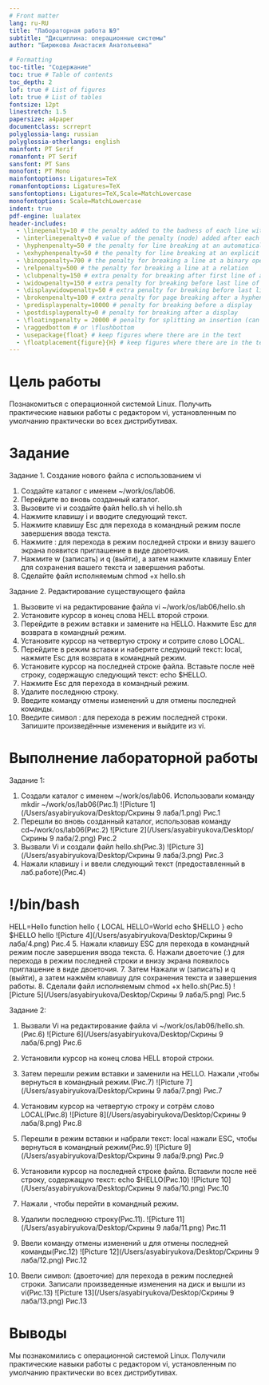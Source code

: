 ```yaml
---
# Front matter
lang: ru-RU
title: "Лабораторная работа №9"
subtitle: "Дисциплина: операционные системы"
author: "Бирюкова Анастасия Анатольевна"

# Formatting
toc-title: "Содержание"
toc: true # Table of contents
toc_depth: 2
lof: true # List of figures
lot: true # List of tables
fontsize: 12pt
linestretch: 1.5
papersize: a4paper
documentclass: scrreprt
polyglossia-lang: russian
polyglossia-otherlangs: english
mainfont: PT Serif
romanfont: PT Serif
sansfont: PT Sans
monofont: PT Mono
mainfontoptions: Ligatures=TeX
romanfontoptions: Ligatures=TeX
sansfontoptions: Ligatures=TeX,Scale=MatchLowercase
monofontoptions: Scale=MatchLowercase
indent: true
pdf-engine: lualatex
header-includes:
  - \linepenalty=10 # the penalty added to the badness of each line within a paragraph (no associated penalty node) Increasing the value makes tex try to have fewer lines in the paragraph.
  - \interlinepenalty=0 # value of the penalty (node) added after each line of a paragraph.
  - \hyphenpenalty=50 # the penalty for line breaking at an automatically inserted hyphen
  - \exhyphenpenalty=50 # the penalty for line breaking at an explicit hyphen
  - \binoppenalty=700 # the penalty for breaking a line at a binary operator
  - \relpenalty=500 # the penalty for breaking a line at a relation
  - \clubpenalty=150 # extra penalty for breaking after first line of a paragraph
  - \widowpenalty=150 # extra penalty for breaking before last line of a paragraph
  - \displaywidowpenalty=50 # extra penalty for breaking before last line before a display math
  - \brokenpenalty=100 # extra penalty for page breaking after a hyphenated line
  - \predisplaypenalty=10000 # penalty for breaking before a display
  - \postdisplaypenalty=0 # penalty for breaking after a display
  - \floatingpenalty = 20000 # penalty for splitting an insertion (can only be split footnote in standard LaTeX)
  - \raggedbottom # or \flushbottom
  - \usepackage{float} # keep figures where there are in the text
  - \floatplacement{figure}{H} # keep figures where there are in the text
---
```


# Цель работы
Познакомиться с операционной системой Linux. Получить практические навыки работы с редактором vi, установленным по умолчанию практически во всех дистрибутивах.

# Задание
Задание 1. Создание нового файла с использованием vi
1. Создайте каталог с именем ~/work/os/lab06.
2. Перейдите во вновь созданный каталог.
3. Вызовите vi и создайте файл hello.sh
vi hello.sh
4. Нажмите клавишу i и вводите следующий текст.
5. Нажмите клавишу Esc для перехода в командный режим после завершения ввода текста.
6. Нажмите : для перехода в режим последней строки и внизу вашего экрана появится приглашение в виде двоеточия.
7. Нажмите w (записать) и q (выйти), а затем нажмите клавишу Enter для сохранения вашего текста и завершения работы.
8. Сделайте файл исполняемым chmod +x hello.sh

Задание 2. Редактирование существующего файла
1. Вызовите vi на редактирование файла
vi ~/work/os/lab06/hello.sh
2. Установите курсор в конец слова HELL второй строки.
3. Перейдите в режим вставки и замените на HELLO. Нажмите Esc для возврата в командный режим.
4. Установите курсор на четвертую строку и сотрите слово LOCAL.
5. Перейдите в режим вставки и наберите следующий текст: local, нажмите Esc для возврата в командный режим.
6. Установите курсор на последней строке файла. Вставьте после неё строку, содержащую следующий текст: echo $HELLO.
7. Нажмите Esc для перехода в командный режим.
8. Удалите последнюю строку.
9. Введите команду отмены изменений u для отмены последней команды.
10. Введите символ : для перехода в режим последней строки. Запишите произведённые изменения и выйдите из vi.

# Выполнение лабораторной работы

Задание 1:
1. Создали каталог с именем ~/work/os/lab06. Использовали команду mkdir ~/work/os/lab06(Рис.1)
![Picture 1](/Users/asyabiryukova/Desktop/Скрины 9 лаба/1.png)
Рис.1
2. Перешли во вновь созданный каталог, использовав команду cd~/work/os/lab06(Рис.2)
![Picture 2](/Users/asyabiryukova/Desktop/Скрины 9 лаба/2.png)
Рис.2
3. Вызвали Vi и создали файл hello.sh(Рис.3)
![Picture 3](/Users/asyabiryukova/Desktop/Скрины 9 лаба/3.png)
Рис.3
4. Нажали клавишу i и ввели следующий текст (предоставленный в лаб.работе)(Рис.4)
 # !/bin/bash
 HELL=Hello
 function hello {
   LOCAL HELLO=World
   echo $HELLO
 }
echo $HELLO
hello
![Picture 4](/Users/asyabiryukova/Desktop/Скрины 9 лаба/4.png)
Рис.4
5. Нажали клавишу ESC для перехода в командный режим после завершения ввода текста.
6. Нажали двоеточие (:) для перехода в режим последней строки и внизу экрана появилось приглашение в виде двоеточия.
7. Затем Нажали w (записать) и q (выйти), а затем нажмём клавишу <RETURN> для сохранения текста и завершения работы.
8. Сделали файл исполняемым chmod +x hello.sh(Рис.5)
![Picture 5](/Users/asyabiryukova/Desktop/Скрины 9 лаба/5.png)
Рис.5

Задание 2:

1. Вызвали Vi на редактирование файла vi ~/work/os/lab06/hello.sh.(Рис.6)
![Picture 6](/Users/asyabiryukova/Desktop/Скрины 9 лаба/6.png)
Рис.6
2. Установили курсор на конец слова HELL второй строки.
3. Затем перешли режим вставки и заменили на HELLO. Нажали <ESC>,чтобы вернуться в командный режим.(Рис.7)
![Picture 7](/Users/asyabiryukova/Desktop/Скрины 9 лаба/7.png)
Рис.7
4. Установим курсор на четвертую строку и сотрём слово LOCAL(Рис.8)
![Picture 8](/Users/asyabiryukova/Desktop/Скрины 9 лаба/8.png)
Рис.8
5. Перешли в режим вставки и набрали текст: local нажали ESC, чтобы вернуться в командный режим(Рис.9)
![Picture 9](/Users/asyabiryukova/Desktop/Скрины 9 лаба/9.png)
Рис.9
6. Установили курсор на последней строке файла. Вставили после неё строку, содержащую текст: echo $HELLO(Рис.10)
![Picture 10](/Users/asyabiryukova/Desktop/Скрины 9 лаба/10.png)
Рис.10
7. Нажали <ESC>, чтобы перейти в командный режим.
8. Удалили последнюю строку(Рис.11).
![Picture 11](/Users/asyabiryukova/Desktop/Скрины 9 лаба/11.png)
Рис.11

9. Ввели команду отмены изменений u для отмены последней команды(Рис.12)
![Picture 12](/Users/asyabiryukova/Desktop/Скрины 9 лаба/12.png)
Рис.12

10. Ввели символ: (двоеточие) для перехода в режим последней строки. Записали произведенные изменения на диск и вышли из vi(Рис.13)
![Picture 13](/Users/asyabiryukova/Desktop/Скрины 9 лаба/13.png)
Рис.13

# Выводы
Мы познакомились с операционной системой Linux. Получили практические навыки работы с редактором vi, установленным по умолчанию практически во всех дистрибутивах.
